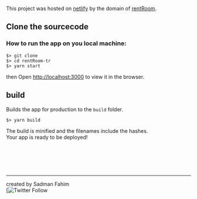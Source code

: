 This project was hosted on [netlify](https://netlify.com) by the domain of [rentRoom](https://rent-room-tr.netlify.com).

## Clone the sourcecode

### How to run the app on you local machine:

    $> git clone
    $> cd rentRoom-tr
    $> yarn start

then Open [http://localhost:3000](http://localhost:3000) to view it in the browser.

## build

Builds the app for production to the `build` folder.<br />

    $> yarn build

The build is minified and the filenames include the hashes.<br />
Your app is ready to be deployed!

<br />
<br />
<br />
<br />

---

created by Sadman Fahim  <br />
[![Twitter Follow](https://twitter.com/SFahiim)
